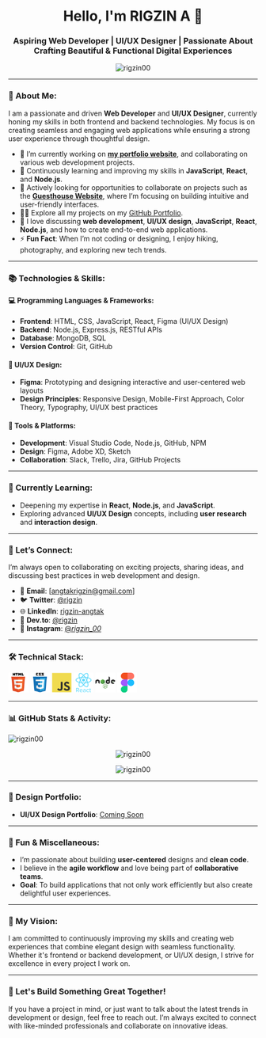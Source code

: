 <h1 align="center">Hello, I'm RIGZIN A 👋</h1>
<h3 align="center">Aspiring Web Developer | UI/UX Designer | Passionate About Crafting Beautiful & Functional Digital Experiences</h3>

<p align="center"> 
  <img src="https://komarev.com/ghpvc/?username=rigzin00&label=Profile%20views&color=0e75b6&style=flat" alt="rigzin00" /> 
</p>

---

### 🚀 About Me:
I am a passionate and driven **Web Developer** and **UI/UX Designer**, currently honing my skills in both frontend and backend technologies. My focus is on creating seamless and engaging web applications while ensuring a strong user experience through thoughtful design.

- 🔭 I’m currently working on **[my portfolio website](https://github.com/Rigzin00/-portfolio)**, and collaborating on various web development projects.
- 🌱 Continuously learning and improving my skills in **JavaScript**, **React**, and **Node.js**.
- 👯 Actively looking for opportunities to collaborate on projects such as the **[Guesthouse Website](https://github.com/Rigzin00/Guesthouse)**, where I’m focusing on building intuitive and user-friendly interfaces.
- 👨‍💻 Explore all my projects on my [GitHub Portfolio](https://github.com/Rigzin00/-portfolio).
- 💬 I love discussing **web development**, **UI/UX design**, **JavaScript**, **React**, **Node.js**, and how to create end-to-end web applications.
- ⚡ **Fun Fact**: When I’m not coding or designing, I enjoy hiking, photography, and exploring new tech trends.

---

### 📚 Technologies & Skills:
#### 💻 Programming Languages & Frameworks:
- **Frontend**: HTML, CSS, JavaScript, React, Figma (UI/UX Design)
- **Backend**: Node.js, Express.js, RESTful APIs
- **Database**: MongoDB, SQL
- **Version Control**: Git, GitHub

#### 🎨 UI/UX Design:
- **Figma**: Prototyping and designing interactive and user-centered web layouts
- **Design Principles**: Responsive Design, Mobile-First Approach, Color Theory, Typography, UI/UX best practices

#### 🔧 Tools & Platforms:
- **Development**: Visual Studio Code, Node.js, GitHub, NPM
- **Design**: Figma, Adobe XD, Sketch
- **Collaboration**: Slack, Trello, Jira, GitHub Projects

---

### 🌱 Currently Learning:
- Deepening my expertise in **React**, **Node.js**, and **JavaScript**.
- Exploring advanced **UI/UX Design** concepts, including **user research** and **interaction design**.

---

### 🤝 Let’s Connect:
I’m always open to collaborating on exciting projects, sharing ideas, and discussing best practices in web development and design.

- 📧 **Email**: [angtakrigzin@gmail.com]
- 🐦 **Twitter**: [@rigzin](https://twitter.com/rigzin)
- 🌐 **LinkedIn**: [rigzin-angtak](https://linkedin.com/in/rigzinangtak)
- 📝 **Dev.to**: [@rigzin](https://dev.to/dev.to/@rigzin)
- 📸 **Instagram**: [@_rigzin_00_](https://instagram.com/_rigzin_00_)

---

### 🛠️ Technical Stack:
<p align="left">
  <a href="https://www.w3.org/TR/html52/" target="_blank"><img src="https://raw.githubusercontent.com/devicons/devicon/master/icons/html5/html5-original-wordmark.svg" alt="html5" width="40" height="40"/></a>
  <a href="https://www.w3schools.com/css/" target="_blank"><img src="https://raw.githubusercontent.com/devicons/devicon/master/icons/css3/css3-original-wordmark.svg" alt="css3" width="40" height="40"/></a>
  <a href="https://developer.mozilla.org/en-US/docs/Web/JavaScript" target="_blank"><img src="https://raw.githubusercontent.com/devicons/devicon/master/icons/javascript/javascript-original.svg" alt="javascript" width="40" height="40"/></a>
  <a href="https://reactjs.org/" target="_blank"><img src="https://raw.githubusercontent.com/devicons/devicon/master/icons/react/react-original-wordmark.svg" alt="react" width="40" height="40"/></a>
  <a href="https://nodejs.org" target="_blank"><img src="https://raw.githubusercontent.com/devicons/devicon/master/icons/nodejs/nodejs-original-wordmark.svg" alt="nodejs" width="40" height="40"/></a>
  <a href="https://www.figma.com/" target="_blank"><img src="https://raw.githubusercontent.com/devicons/devicon/master/icons/figma/figma-original.svg" alt="figma" width="40" height="40"/></a>
</p>

---

### 📊 GitHub Stats & Activity:
<p align="left">
  <img src="https://github-readme-stats.vercel.app/api/top-langs?username=rigzin00&show_icons=true&locale=en&layout=compact&langs_count=6" alt="rigzin00" />
</p>

<p align="center">
  <img src="https://github-readme-stats.vercel.app/api?username=rigzin00&show_icons=true&locale=en" alt="rigzin00" />
</p>

<p align="center">
  <img src="https://github-readme-streak-stats.herokuapp.com/?user=rigzin00&" alt="rigzin00" />
</p>

---

### 📑 Design Portfolio:
- **UI/UX Design Portfolio**: [Coming Soon](#)

---

### 💬 Fun & Miscellaneous:
- I’m passionate about building **user-centered** designs and **clean code**.
- I believe in the **agile workflow** and love being part of **collaborative teams**.
- **Goal**: To build applications that not only work efficiently but also create delightful user experiences.

---

### 🎯 My Vision:
I am committed to continuously improving my skills and creating web experiences that combine elegant design with seamless functionality. Whether it's frontend or backend development, or UI/UX design, I strive for excellence in every project I work on.

---

### 🌱 Let's Build Something Great Together!
If you have a project in mind, or just want to talk about the latest trends in development or design, feel free to reach out. I’m always excited to connect with like-minded professionals and collaborate on innovative ideas.
